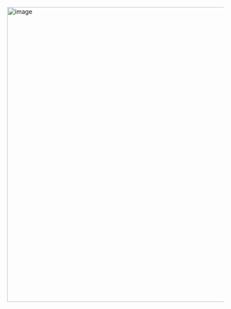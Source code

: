 <img width="1919" height="687" alt="image" src="https://github.com/user-attachments/assets/f166e4c7-01f2-407e-9d88-80307b226a70" />
